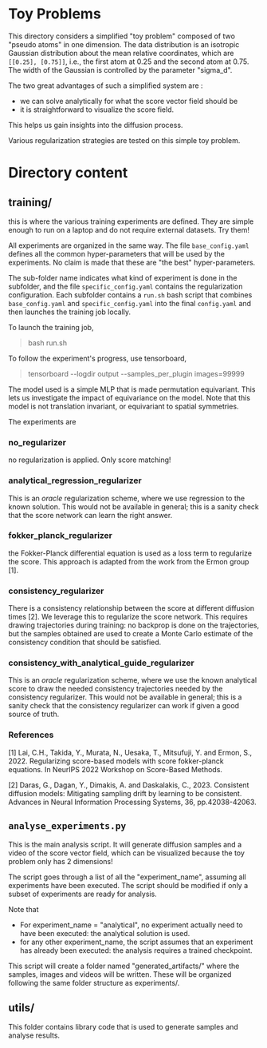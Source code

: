 # Toy Problems

This directory considers a simplified "toy problem" composed of two "pseudo atoms" in one dimension. 
The data distribution is an isotropic Gaussian distribution about the mean relative coordinates, 
which are `[[0.25], [0.75]]`, i.e., the first atom at 0.25 and the second atom  at 0.75. The width of the 
Gaussian is controlled by the parameter "sigma_d".

The two great advantages of such a simplified system are :
 * we can solve analytically for what the score vector field should be
 * it is straightforward to visualize the score field.

This helps us gain insights into the diffusion process.

Various regularization strategies are tested on this simple toy problem.

# Directory content

## training/
this is where the various training experiments are defined. They are simple enough to run 
on a laptop and do not require external datasets. Try them!

All experiments are organized in the same way. The file `base_config.yaml` defines all the common 
hyper-parameters that will be used by the experiments. No claim is made that these are "the best" 
hyper-parameters. 

The sub-folder name indicates what kind of experiment is done in the subfolder, and the 
file `specific_config.yaml` contains the regularization configuration. Each subfolder contains a 
`run.sh` bash script that combines `base_config.yaml` and `specific_config.yaml` into  the final 
`config.yaml` and then  launches the training job locally.

To launch the training job,

> bash run.sh

To follow the experiment's progress, use tensorboard,

> tensorboard --logdir output --samples_per_plugin images=99999

The model used is a simple MLP that is made permutation equivariant. This lets us investigate the impact of 
equivariance on the model. Note that this model is not translation invariant, or equivariant to spatial symmetries.

The experiments are 

### **no_regularizer** 
no regularization is applied. Only score matching!

### **analytical_regression_regularizer**
This is an *oracle* regularization scheme, where we use regression to the known 
solution. This would not be available in general; this is a sanity check that the score network can learn the right answer.

### **fokker_planck_regularizer**
the Fokker-Planck differential equation is used as a loss term to regularize the score. 
This approach is adapted from the work from the Ermon group [1].


### **consistency_regularizer** 
There is a consistency relationship between the score at different diffusion times [2]. 
We leverage this to regularize the score network. This requires drawing trajectories 
during training: no backprop is done on the trajectories, but the samples obtained
are used to create a Monte Carlo estimate of the consistency condition that should be satisfied.

### **consistency_with_analytical_guide_regularizer** 
This is an *oracle* regularization scheme, where we use the known analytical score to draw the 
needed consistency trajectories needed by the consistency regularizer. This would not be available in general; 
this is a sanity check that the consistency regularizer can work if given a good source of truth.

### References 
[1] Lai, C.H., Takida, Y., Murata, N., Uesaka, T., Mitsufuji, Y. and Ermon, S., 2022. Regularizing score-based models 
with score fokker-planck equations. In NeurIPS 2022 Workshop on Score-Based Methods.

[2] Daras, G., Dagan, Y., Dimakis, A. and Daskalakis, C., 2023. Consistent diffusion models: Mitigating sampling drift 
by learning to be consistent. Advances in Neural Information Processing Systems, 36, pp.42038-42063.


## `analyse_experiments.py`
This is the main analysis script. It will generate diffusion samples and
a video of the score vector field, which can be visualized because the toy problem only has 2 dimensions!

The script goes through a list of all the "experiment_name", assuming all experiments have been executed.
The script should be modified if only a subset of experiments are ready for analysis.

Note that
- For experiment_name = "analytical", no experiment actually need to have been executed: the analytical solution
  is used.
- for any other experiment_name, the script assumes that an experiment has already been executed: 
  the analysis requires a trained checkpoint.

This script will create a folder named "generated_artifacts/" where the
samples, images and videos will be written. These will be organized following the same
folder structure as experiments/.

## utils/
This folder contains library code that is used to generate samples and analyse results.
